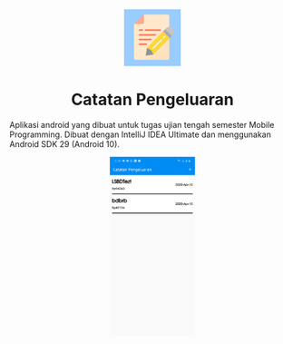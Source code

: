 

<div style="text-align: center;">
  <img width="100" src="https://raw.githubusercontent.com/gilbertronaldo/mobile-application-mid-exam/master/app/src/main/res/drawable/icon.png">
  <h1>Catatan Pengeluaran</h1>
</div>

Aplikasi android yang dibuat untuk tugas ujian tengah semester Mobile Programming. Dibuat dengan IntelliJ IDEA Ultimate dan menggunakan Android SDK 29 (Android 10).

<div style="text-align: center;">
  <img width="150" src="https://raw.githubusercontent.com/gilbertronaldo/mobile-application-mid-exam/master/screenshot.jpg">
</div> 